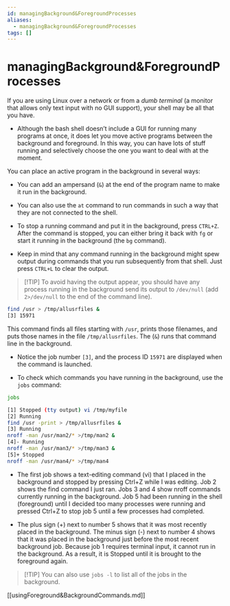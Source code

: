 ```yaml
---
id: managingBackground&ForegroundProcesses
aliases:
  - managingBackground&ForegroundProcesses
tags: []
---
```


# managingBackground&ForegroundProcesses

If you are using Linux over a network or from a _dumb terminal_ (a monitor that
allows only text input with no GUI support), your shell may be all that you
have.

- Although the bash shell doesn’t include a GUI for running many programs at once, it does
  let you move active programs between the background and foreground. In this way, you
  can have lots of stuff running and selectively choose the one you want to deal with at
  the moment.

You can place an active program in the background in several ways:

- You can add an ampersand (`&`) at the end of the program name to make it run
  in the background.

- You can also use the `at` command to run commands in such a way that they are
  not connected to the shell.

- To stop a running command and put it in the background, press `CTRL+Z`. After
  the command is stopped, you can either bring it back with `fg` or start it
  running in the background (the `bg` command).

- Keep in mind that any command running in the background might spew output
  during commands that you run subsequently from that shell. Just press `CTRL+L`
  to clear the output.

> [!TIP] To avoid having the output appear, you should have any process running
> in the background send its output to `/dev/null` (add `2>/dev/null` to the end
> of the command line).

```bash
find /usr > /tmp/allusrfiles &
[3] 15971
```

This command finds all files starting with `/usr`, prints those filenames, and
puts those names in the file `/tmp/allusrfiles`. The (`&`) runs that command
line in the background.

- Notice the job number `[3]`, and the process ID `15971` are displayed when the
  command is launched.

- To check which commands you have running in the background, use the `jobs`
  command:

```bash
jobs

[1] Stopped (tty output) vi /tmp/myfile
[2] Running
find /usr -print > /tmp/allusrfiles &
[3] Running
nroff -man /usr/man2/* >/tmp/man2 &
[4]- Running
nroff -man /usr/man3/* >/tmp/man3 &
[5]+ Stopped
nroff -man /usr/man4/* >/tmp/man4
```

- The first job shows a text-editing command (vi) that I placed in the background and
  stopped by pressing Ctrl+Z while I was editing. Job 2 shows the find command I just ran.
  Jobs 3 and 4 show nroff commands currently running in the background. Job 5 had been
  running in the shell (foreground) until I decided too many processes were running and
  pressed Ctrl+Z to stop job 5 until a few processes had completed.

- The plus sign (+) next to number 5 shows that it was most recently placed in the
  background. The minus sign (-) next to number 4 shows that it was placed in the
  background just before the most recent background job. Because job 1 requires terminal
  input, it cannot run in the background. As a result, it is Stopped until it is brought to the
  foreground again.

> [!TIP] You can also use `jobs -l` to list all of the jobs in the background.

[[usingForeground&BackgroundCommands.md]]
